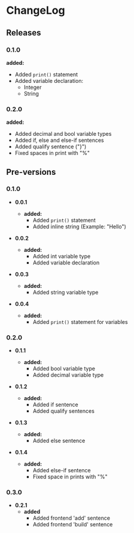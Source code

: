# ChangeLog

## Releases

### 0.1.0

**added:**

- Added `print()` statement
- Added variable declaration:
  - Integer
  - String

### 0.2.0

**added:**

- Added decimal and bool variable types
- Added if, else and else-if sentences
- Added qualify sentence ("}")
- Fixed spaces in print with "%"

## Pre-versions

### 0.1.0

- **0.0.1**
  - **added:**
    - Added `print()` statement
    - Added inline string (Example: "Hello")

- **0.0.2**
  - **added:**
    - Added int variable type
    - Added variable declaration

- **0.0.3**
  - **added:**
    - Added string variable type

- **0.0.4**
  - **added:**
    - Added `print()` statement for variables

### 0.2.0

- **0.1.1**
  - **added:**
    - Added bool variable type
    - Added decimal variable type

- **0.1.2**
  - **added:**
    - Added if sentence
    - Added qualify sentences

- **0.1.3**
  - **added:**
    - Added else sentence

- **0.1.4**
  - **added:**
    - Added else-if sentence
    - Fixed space in prints with "%"

### 0.3.0

- **0.2.1**
  - **added**
    - Added frontend 'add' sentence
    - Added frontend 'build' sentence